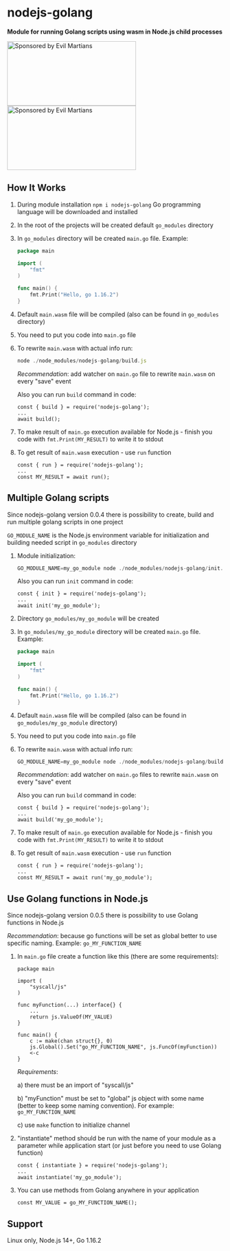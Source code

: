 # nodejs-golang

<b>Module for running Golang scripts using wasm in Node.js child processes</b>

<a href="https://nodejs.org">
    <img src="https://upload.wikimedia.org/wikipedia/commons/thumb/d/d9/Node.js_logo.svg/590px-Node.js_logo.svg.png"
    alt="Sponsored by Evil Martians" width="300" height="150">
</a>

<a href="https://golang.org">
    <img src="https://golang.org/lib/godoc/images/go-logo-blue.svg"
    alt="Sponsored by Evil Martians" width="300" height="150">
</a>

## How It Works

1. During module installation `npm i nodejs-golang` Go programming language will be downloaded and installed
2. In the root of the projects will be created default `go_modules` directory
3. In `go_modules` directory will be created `main.go` file.
   Example:

   ```main.go
   package main

   import (
       "fmt"
   )

   func main() {
       fmt.Print("Hello, go 1.16.2")
   }
   ```

4. Default `main.wasm` file will be compiled (also can be found in `go_modules` directory)
5. You need to put you code into `main.go` file
6. To rewrite `main.wasm` with actual info run:

   ```build.js
   node ./node_modules/nodejs-golang/build.js
   ```

   _Recommendation_: add watcher on `main.go` file to rewrite `main.wasm` on every "save" event

   Also you can run `build` command in code:

   ```build
   const { build } = require('nodejs-golang');
   ...
   await build();
   ```

7. To make result of `main.go` execution available for Node.js - finish you code with `fmt.Print(MY_RESULT)` to write it to stdout
8. To get result of `main.wasm` execution - use `run` function

   ```run
   const { run } = require('nodejs-golang');
   ...
   const MY_RESULT = await run();
   ```

## Multiple Golang scripts

Since nodejs-golang version 0.0.4 there is possibility to create, build and run multiple golang scripts in one project

`GO_MODULE_NAME` is the Node.js environment variable for initialization and building needed script in `go_modules` directory

1. Module initialization:

   ```multiple-init.js
   GO_MODULE_NAME=my_go_module node ./node_modules/nodejs-golang/init.js
   ```

   Also you can run `init` command in code:

   ```multiple-init
   const { init } = require('nodejs-golang');
   ...
   await init('my_go_module');
   ```

2. Directory `go_modules/my_go_module` will be created
3. In `go_modules/my_go_module` directory will be created `main.go` file.
   Example:

   ```main.go
   package main

   import (
       "fmt"
   )

   func main() {
       fmt.Print("Hello, go 1.16.2")
   }
   ```

4. Default `main.wasm` file will be compiled (also can be found in `go_modules/my_go_module` directory)
5. You need to put you code into `main.go` file
6. To rewrite `main.wasm` with actual info run:

   ```multiple-build.js
   GO_MODULE_NAME=my_go_module node ./node_modules/nodejs-golang/build.js
   ```

   _Recommendation_: add watcher on `main.go` files to rewrite `main.wasm` on every "save" event

   Also you can run `build` command in code:

   ```multiple-build
   const { build } = require('nodejs-golang');
   ...
   await build('my_go_module');
   ```

7. To make result of `main.go` execution available for Node.js - finish you code with `fmt.Print(MY_RESULT)` to write it to stdout
8. To get result of `main.wasm` execution - use `run` function

   ```run
   const { run } = require('nodejs-golang');
   ...
   const MY_RESULT = await run('my_go_module');
   ```

## Use Golang functions in Node.js

Since nodejs-golang version 0.0.5 there is possibility to use Golang functions in Node.js

_Recommendation_: because go functions will be set as global better to use specific naming.
Example: `go_MY_FUNCTION_NAME`

1. In `main.go` file create a function like this (there are some requirements):

   ```funcion
   package main

   import (
       "syscall/js"
   )

   func myFunction(...) interface{} {
       ...
       return js.ValueOf(MY_VALUE)
   }

   func main() {
       c := make(chan struct{}, 0)
       js.Global().Set("go_MY_FUNCTION_NAME", js.FuncOf(myFunction))
       <-c
   }
   ```

   _Requirements_:

   a) there must be an import of "syscall/js"

   b) "myFunction" must be set to "global" js object with some name (better to keep some naming convention).
   For example: `go_MY_FUNCTION_NAME`

   c) use `make` function to initialize channel

2. "instantiate" method should be run with the name of your module as a parameter while application start (or just before you need to use Golang function)

   ```instantiate
   const { instantiate } = require('nodejs-golang');
   ...
   await instantiate('my_go_module');
   ```

3. You can use methods from Golang anywhere in your application

   ```instantiate
   const MY_VALUE = go_MY_FUNCTION_NAME();
   ```

## Support

Linux only, Node.js 14+, Go 1.16.2
